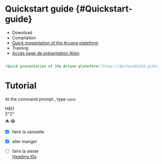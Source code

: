 # Quickstart guide  {#Quickstart-guide}
- Download
- Compilation
- [Quick presentation of the Arcane plateform](https://Nathan101203.github.io/PresentationLink.html)
- Training
- [Accès page de présentation Alien](https://Nathan101203.github.io/alien.html)

```Markdown

[Quick presentation of the Arcane plateform](https://Nathan101203.github.io/PresentationLink.html)

```

# Tutorial
At the command prompt , type `nano`


H~~2~~O  
2^2^  
:tent: :joy:  
- [x] faire la vaisselle
- [x] aller manger
- [ ] faire la sieste  
[Heading IDs](#Quickstart-guide)  


